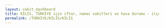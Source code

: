 ```yaml
---
layout: vakit_dashboard
title: KİLİS, TÜRKİYE için iftar, namaz vakitleri ve hava durumu - ilçe/eyalet seç
permalink: /TÜRKİYE/KİLİS/KİLİS
---
```


<script type="text/javascript">
  var GLOBAL_COUNTRY = 'TÜRKİYE';
  var GLOBAL_CITY = 'KİLİS';
  var GLOBAL_STATE = 'KİLİS';
  var lat = 72;
  var lon = 21;
</script>
